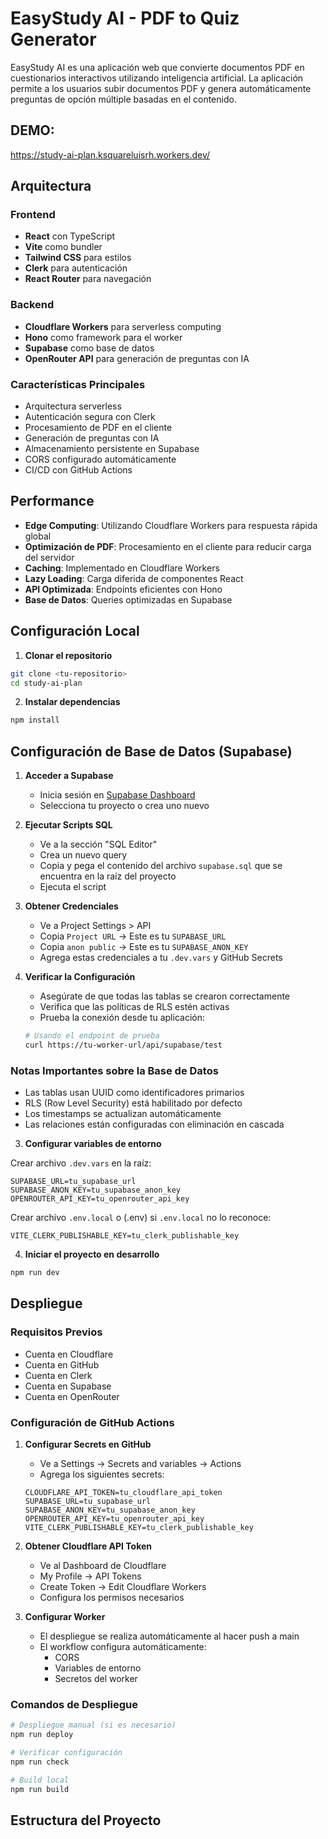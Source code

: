 # EasyStudy AI - PDF to Quiz Generator

EasyStudy AI es una aplicación web que convierte documentos PDF en cuestionarios interactivos utilizando inteligencia artificial. La aplicación permite a los usuarios subir documentos PDF y genera automáticamente preguntas de opción múltiple basadas en el contenido.

## DEMO:
https://study-ai-plan.ksquareluisrh.workers.dev/

## Arquitectura

### Frontend
- **React** con TypeScript
- **Vite** como bundler
- **Tailwind CSS** para estilos
- **Clerk** para autenticación
- **React Router** para navegación

### Backend
- **Cloudflare Workers** para serverless computing
- **Hono** como framework para el worker
- **Supabase** como base de datos
- **OpenRouter API** para generación de preguntas con IA

### Características Principales
- Arquitectura serverless
- Autenticación segura con Clerk
- Procesamiento de PDF en el cliente
- Generación de preguntas con IA
- Almacenamiento persistente en Supabase
- CORS configurado automáticamente
- CI/CD con GitHub Actions

## Performance

- **Edge Computing**: Utilizando Cloudflare Workers para respuesta rápida global
- **Optimización de PDF**: Procesamiento en el cliente para reducir carga del servidor
- **Caching**: Implementado en Cloudflare Workers
- **Lazy Loading**: Carga diferida de componentes React
- **API Optimizada**: Endpoints eficientes con Hono
- **Base de Datos**: Queries optimizadas en Supabase

## Configuración Local

1. **Clonar el repositorio**
```bash
git clone <tu-repositorio>
cd study-ai-plan
```

2. **Instalar dependencias**
```bash
npm install
```

## Configuración de Base de Datos (Supabase)

1. **Acceder a Supabase**
   - Inicia sesión en [Supabase Dashboard](https://app.supabase.com)
   - Selecciona tu proyecto o crea uno nuevo

2. **Ejecutar Scripts SQL**
   - Ve a la sección "SQL Editor"
   - Crea un nuevo query
   - Copia y pega el contenido del archivo `supabase.sql` que se encuentra en la raíz del proyecto
   - Ejecuta el script

3. **Obtener Credenciales**
   - Ve a Project Settings > API
   - Copia `Project URL` → Este es tu `SUPABASE_URL`
   - Copia `anon public` → Este es tu `SUPABASE_ANON_KEY`
   - Agrega estas credenciales a tu `.dev.vars` y GitHub Secrets

4. **Verificar la Configuración**
   - Asegúrate de que todas las tablas se crearon correctamente
   - Verifica que las políticas de RLS estén activas
   - Prueba la conexión desde tu aplicación:
   ```bash
   # Usando el endpoint de prueba
   curl https://tu-worker-url/api/supabase/test
   ```

### Notas Importantes sobre la Base de Datos
- Las tablas usan UUID como identificadores primarios
- RLS (Row Level Security) está habilitado por defecto
- Los timestamps se actualizan automáticamente
- Las relaciones están configuradas con eliminación en cascada

3. **Configurar variables de entorno**

Crear archivo `.dev.vars` en la raíz:
```env
SUPABASE_URL=tu_supabase_url
SUPABASE_ANON_KEY=tu_supabase_anon_key
OPENROUTER_API_KEY=tu_openrouter_api_key
```

Crear archivo `.env.local` o (.env) si `.env.local` no lo reconoce:
```env
VITE_CLERK_PUBLISHABLE_KEY=tu_clerk_publishable_key
```

4. **Iniciar el proyecto en desarrollo**
```bash
npm run dev
```

## Despliegue

### Requisitos Previos
- Cuenta en Cloudflare
- Cuenta en GitHub
- Cuenta en Clerk
- Cuenta en Supabase
- Cuenta en OpenRouter

### Configuración de GitHub Actions

1. **Configurar Secrets en GitHub**
   - Ve a Settings → Secrets and variables → Actions
   - Agrega los siguientes secrets:
   ```
   CLOUDFLARE_API_TOKEN=tu_cloudflare_api_token
   SUPABASE_URL=tu_supabase_url
   SUPABASE_ANON_KEY=tu_supabase_anon_key
   OPENROUTER_API_KEY=tu_openrouter_api_key
   VITE_CLERK_PUBLISHABLE_KEY=tu_clerk_publishable_key
   ```

2. **Obtener Cloudflare API Token**
   - Ve al Dashboard de Cloudflare
   - My Profile → API Tokens
   - Create Token → Edit Cloudflare Workers
   - Configura los permisos necesarios

3. **Configurar Worker**
   - El despliegue se realiza automáticamente al hacer push a main
   - El workflow configura automáticamente:
     - CORS
     - Variables de entorno
     - Secretos del worker

### Comandos de Despliegue

```bash
# Despliegue manual (si es necesario)
npm run deploy

# Verificar configuración
npm run check

# Build local
npm run build
```

## Estructura del Proyecto
